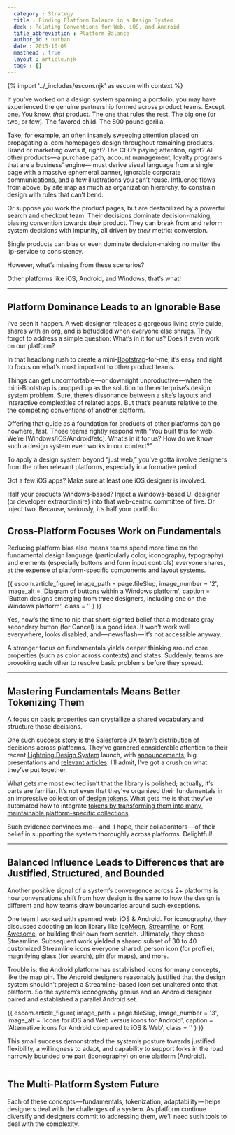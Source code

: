 ```yaml
---
  category : Strategy
  title : Finding Platform Balance in a Design System
  deck : Relating Conventions for Web, iOS, and Android
  title_abbreviation : Platform Balance
  author_id : nathan
  date : 2015-10-09
  masthead : true
  layout : article.njk
  tags : []
---
```


{% import '../_includes/escom.njk' as escom with context %}

If you’ve worked on a design system spanning a portfolio, you may have experienced the genuine partnership formed across product teams. Except one. You know, _that_ product. The one that rules the rest. The big one (or two, or few). The favored child. The 800 pound gorilla.

Take, for example, an often insanely sweeping attention placed on propagating a&nbsp;.com homepage’s design throughout remaining products. Brand or marketing owns it, right? The CEO’s paying attention, right? All other products — a purchase path, account management, loyalty programs that are a business’ engine— must derive visual language from a single page with a massive ephemeral banner, ignorable corporate communications, and a few illustrations you can’t reuse. Influence flows from above, by site map as much as organization hierarchy, to constrain design with rules that can’t bend.

Or suppose you work the product pages, but are destabilized by a powerful search and checkout team. Their decisions dominate decision-making, biasing convention towards _their_ product. They can break from and reform system decisions with impunity, all driven by _their_ metric: conversion.

Single products can bias or even dominate decision-making no matter the lip-service to consistency.

However, what’s missing from these scenarios?

Other platforms like iOS, Android, and Windows, that’s what!

---

## Platform Dominance Leads to an Ignorable Base

I’ve seen it happen. A web designer releases a gorgeous living style guide, shares with an org, and is befuddled when everyone else shrugs. They forgot to address a simple question: What’s in it for us? Does it even work on our platform?

In that headlong rush to create a mini-[Bootstrap](http://www.getbootstrap.com)-for-me, it’s easy and right to focus on what’s most important to other product teams.

Things can get uncomfortable — or downright unproductive — when the mini-Bootstrap is propped up as the solution to the enterprise’s design system problem. Sure, there’s dissonance between a site’s layouts and interactive complexities of related apps. But that’s peanuts relative to the the competing conventions of another platform.

Offering that guide as a foundation for products of other platforms can go nowhere, fast. Those teams rightly respond with “You built this for web. We’re [Windows/iOS/Android/etc]. What’s in it for us? How do we know such a design system even works in our context?”

To apply a design system beyond “just web,” you’ve gotta involve designers from the other relevant platforms, especially in a formative period.

Got a few iOS apps? Make sure at least one iOS designer is involved.

Half your products Windows-based? Inject a Windows-based UI designer (or developer extraordinaire) into that web-centric committee of five. Or inject two. Because, seriously, it’s half your portfolio.

## Cross-Platform Focuses Work on Fundamentals

Reducing platform bias also means teams spend more time on the fundamental design language (particularly color, iconography, typography) and elements (especially buttons and form input controls) everyone shares, at the expense of platform-specific components and layout systems.

{{ escom.article_figure(
      image_path = page.fileSlug,
      image_number = '2',
      image_alt = 'Diagram of buttons within a Windows platform',
      caption = 'Button designs emerging from three designers, including one on the Windows platform',
      class = ''
  ) }}

Yes, now’s the time to nip that short-sighted belief that a moderate gray secondary button (for Cancel) is a good idea. It won’t work well everywhere, looks disabled, and — newsflash — it’s not accessible anyway.

A stronger focus on fundamentals yields deeper thinking around core properties (such as color across contexts) and states. Suddenly, teams are provoking each other to resolve basic problems before they spread.

---

## Mastering Fundamentals Means Better Tokenizing Them

A focus on basic properties can crystallize a shared vocabulary and structure those decisions.

One such success story is the Salesforce UX team’s distribution of decisions across platforms. They’ve garnered considerable attention to their recent [Lightning Design System](http://lightningdesignsystem.com) launch, with [announcements](https://medium.com/salesforce-ux/the-lightning-design-system-is-the-next-generation-of-living-style-guides-9addc769c317), big presentations and [relevant articles](https://medium.com/salesforce-ux/building-an-enterprise-framework-is-hard-1e8d8b33e082). I’ll admit, I’ve got a crush on what they’ve put together.

What gets me most excited isn’t that the library is polished; actually, it’s parts are familiar. It’s not even that they’ve organized their fundamentals in an impressive collection of [design tokens](https://www.lightningdesignsystem.com/resources/tokens). What gets me is that they’ve automated how to integrate [tokens by transforming them into many, maintainable platform-specific collections](https://medium.com/salesforce-ux/living-design-system-3ab1f2280ef7).

Such evidence convinces me — and, I hope, their collaborators — of their belief in supporting the system thoroughly across platforms. Delightful!

---

## Balanced Influence Leads to Differences that are Justified, Structured, and Bounded

Another positive signal of a system’s convergence across 2+ platforms is how conversations shift from how design is the same to how the design is different and how teams draw boundaries around such exceptions.

One team I worked with spanned web, iOS & Android. For iconography, they discussed adopting an icon library like [IcoMoon](https://icomoon.io/), [Streamline](http://www.streamlineicons.com/), or [Font Awesome](https://fortawesome.github.io/Font-Awesome/icons/), or building their own from scratch. Ultimately, they chose Streamline. Subsequent work yielded a shared subset of 30 to 40 customized Streamline icons everyone shared: person icon (for profile), magnifying glass (for search), pin (for maps), and more.

Trouble is: the Android platform has established icons for many concepts, like the map pin. The Android designers reasonably justified that the design system shouldn’t project a Streamline-based icon set unaltered onto that platform. So the system’s iconography genius and an Android designer paired and established a parallel Android set.

{{ escom.article_figure(
      image_path = page.fileSlug,
      image_number = '3',
      image_alt = 'Icons for iOS and Web versus icons for Android',
      caption = 'Alternative icons for Android compared to iOS &amp; Web',
      class = ''
  ) }}

This small success demonstrated the system’s posture towards justified flexibility, a willingness to adapt, and capability to support forks in the road narrowly bounded one part (iconography) on one platform (Android).

---

## The Multi-Platform System Future

Each of these concepts — fundamentals, tokenization, adaptability — helps designers deal with the challenges of a system. As platform continue diversify and designers commit to addressing them, we’ll need such tools to deal with the complexity.
